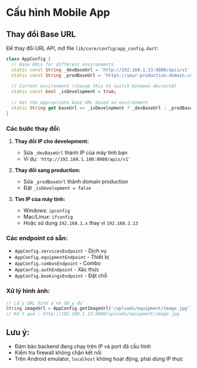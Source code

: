 # Cấu hình Mobile App

## Thay đổi Base URL

Để thay đổi URL API, mở file `lib/core/config/app_config.dart`:

```dart
class AppConfig {
  // Base URLs for different environments
  static const String _devBaseUrl = 'http://192.168.1.13:8080/apis/v1';
  static const String _prodBaseUrl = 'https://your-production-domain.com/apis/v1';
  
  // Current environment (change this to switch between dev/prod)
  static const bool _isDevelopment = true;
  
  // Get the appropriate base URL based on environment
  static String get baseUrl => _isDevelopment ? _devBaseUrl : _prodBaseUrl;
}
```

### Các bước thay đổi:

1. **Thay đổi IP cho development:**
   - Sửa `_devBaseUrl` thành IP của máy tính bạn
   - Ví dụ: `'http://192.168.1.100:8080/apis/v1'`

2. **Thay đổi sang production:**
   - Sửa `_prodBaseUrl` thành domain production
   - Đặt `_isDevelopment = false`

3. **Tìm IP của máy tính:**
   - Windows: `ipconfig`
   - Mac/Linux: `ifconfig`
   - Hoặc sử dụng `192.168.1.x` thay vì `192.168.1.13`

### Các endpoint có sẵn:

- `AppConfig.servicesEndpoint` - Dịch vụ
- `AppConfig.equipmentEndpoint` - Thiết bị  
- `AppConfig.combosEndpoint` - Combo
- `AppConfig.authEndpoint` - Xác thực
- `AppConfig.bookingsEndpoint` - Đặt chỗ

### Xử lý hình ảnh:

```dart
// Lấy URL hình ảnh đầy đủ
String imageUrl = AppConfig.getImageUrl('/uploads/equipment/image.jpg');
// Kết quả: http://192.168.1.13:8080/uploads/equipment/image.jpg
```

## Lưu ý:

- Đảm bảo backend đang chạy trên IP và port đã cấu hình
- Kiểm tra firewall không chặn kết nối
- Trên Android emulator, `localhost` không hoạt động, phải dùng IP thực
